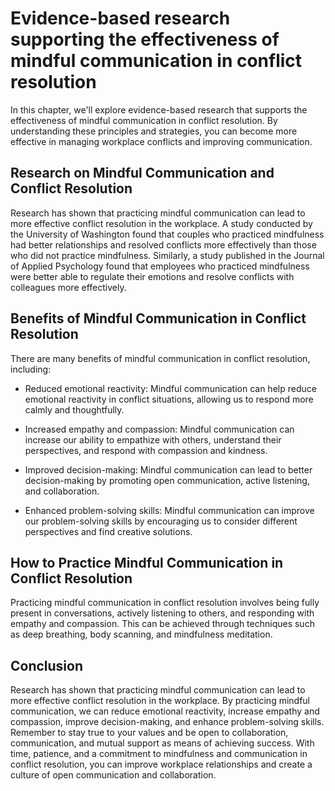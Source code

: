 Evidence-based research supporting the effectiveness of mindful communication in conflict resolution
======================================================================================================================================================

In this chapter, we'll explore evidence-based research that supports the effectiveness of mindful communication in conflict resolution. By understanding these principles and strategies, you can become more effective in managing workplace conflicts and improving communication.

Research on Mindful Communication and Conflict Resolution
---------------------------------------------------------

Research has shown that practicing mindful communication can lead to more effective conflict resolution in the workplace. A study conducted by the University of Washington found that couples who practiced mindfulness had better relationships and resolved conflicts more effectively than those who did not practice mindfulness. Similarly, a study published in the Journal of Applied Psychology found that employees who practiced mindfulness were better able to regulate their emotions and resolve conflicts with colleagues more effectively.

Benefits of Mindful Communication in Conflict Resolution
--------------------------------------------------------

There are many benefits of mindful communication in conflict resolution, including:

* Reduced emotional reactivity: Mindful communication can help reduce emotional reactivity in conflict situations, allowing us to respond more calmly and thoughtfully.

* Increased empathy and compassion: Mindful communication can increase our ability to empathize with others, understand their perspectives, and respond with compassion and kindness.

* Improved decision-making: Mindful communication can lead to better decision-making by promoting open communication, active listening, and collaboration.

* Enhanced problem-solving skills: Mindful communication can improve our problem-solving skills by encouraging us to consider different perspectives and find creative solutions.

How to Practice Mindful Communication in Conflict Resolution
------------------------------------------------------------

Practicing mindful communication in conflict resolution involves being fully present in conversations, actively listening to others, and responding with empathy and compassion. This can be achieved through techniques such as deep breathing, body scanning, and mindfulness meditation.

Conclusion
----------

Research has shown that practicing mindful communication can lead to more effective conflict resolution in the workplace. By practicing mindful communication, we can reduce emotional reactivity, increase empathy and compassion, improve decision-making, and enhance problem-solving skills. Remember to stay true to your values and be open to collaboration, communication, and mutual support as means of achieving success. With time, patience, and a commitment to mindfulness and communication in conflict resolution, you can improve workplace relationships and create a culture of open communication and collaboration.
